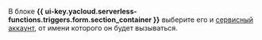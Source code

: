 В блоке **{{ ui-key.yacloud.serverless-functions.triggers.form.section_container }}** выберите его и [сервисный аккаунт](../../iam/concepts/users/service-accounts.md), от имени которого он будет вызываться.